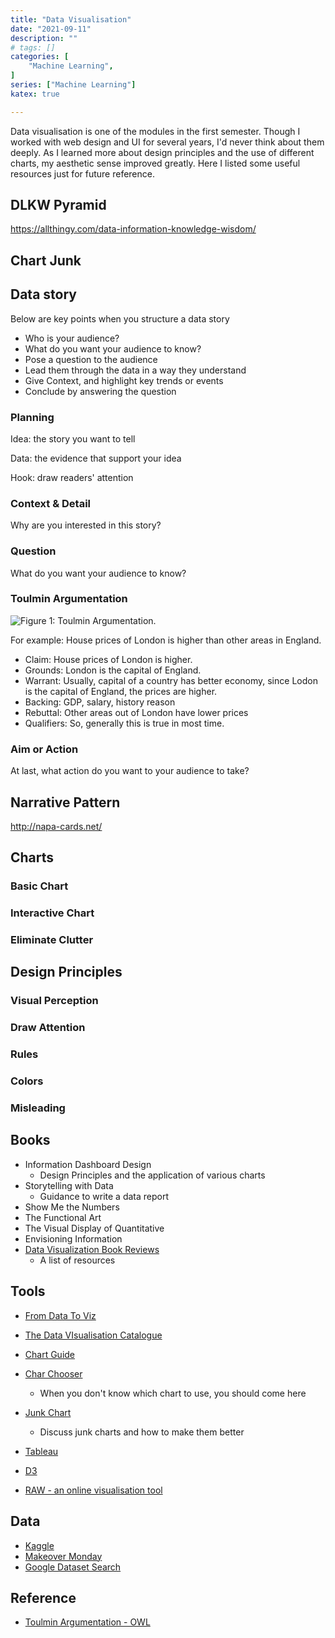 ```yaml
---
title: "Data Visualisation"
date: "2021-09-11"
description: ""
# tags: []
categories: [
    "Machine Learning",
]
series: ["Machine Learning"]
katex: true

---
```




Data visualisation is one of the modules in the first semester. Though I worked with web design and UI for several years, I'd never think about them deeply. As I learned more about design principles and the use of different charts, my aesthetic sense improved greatly. Here I listed some useful resources just for future reference.



<!--more-->



## DLKW Pyramid

https://allthingy.com/data-information-knowledge-wisdom/





## Chart Junk





## Data story



Below are key points when you structure a data story

- Who is your audience?
- What do you want your audience to know?
- Pose a question to the audience
- Lead them through the data in a way they understand
- Give Context, and highlight key trends or events
- Conclude by answering the question



### Planning

Idea: the story you want to tell

Data: the evidence that support your idea

Hook: draw readers' attention

### Context & Detail

Why are you interested in this story?



### Question

What do you want your audience to know?



### Toulmin Argumentation



![](/blog/post/images/Toulmin.png "Figure 1: Toulmin Argumentation.")



For example: House prices of London is higher than other areas in England.

- Claim: House prices of London is higher.
- Grounds: London is the capital of England.
- Warrant: Usually, capital of a country has better economy, since Lodon is the capital of England, the prices are higher.
- Backing: GDP, salary, history reason
- Rebuttal: Other areas out of London have lower prices
- Qualifiers: So, generally this is true in most time.



### Aim or Action

At last, what action do you want to your audience to take?



## Narrative Pattern

http://napa-cards.net/



## Charts



### Basic Chart



### Interactive Chart



### Eliminate Clutter



## Design Principles



### Visual Perception



### Draw Attention



### Rules



### Colors



### Misleading



## Books

- Information Dashboard Design
  - Design Principles and the application of various charts
- Storytelling with Data 
  - Guidance to write a data report
- Show Me the Numbers
- The Functional Art
- The Visual Display of Quantitative
- Envisioning Information
- [Data Visualization Book Reviews](https://www.visualcinnamon.com/resources/learning-data-visualization/books)
  - A list of resources



## Tools

- [From Data To Viz](https://www.data-to-viz.com/)
- [The Data VIsualisation Catalogue](https://datavizcatalogue.com/)
- [Chart Guide](https://chart.guide/)
- [Char Chooser](https://extremepresentation.typepad.com/files/chart-chooser-2020.pdf)
  - When you don't know which chart to use, you should come here

- [Junk Chart](https://junkcharts.typepad.com/)
  - Discuss junk charts and how to make them better

- [Tableau](https://www.tableau.com/learn/get-started)
- [D3](https://d3js.org/)
- [RAW - an online visualisation tool](https://app.rawgraphs.io/)



## Data 

- [Kaggle](https://www.kaggle.com/)
- [Makeover Monday](https://www.makeovermonday.co.uk/data/)
- [Google Dataset Search](https://toolbox.google.com/datasetsearch)



## Reference

- [Toulmin Argumentation - OWL](https://owl.purdue.edu/owl/general_writing/academic_writing/historical_perspectives_on_argumentation/toulmin_argument.html)